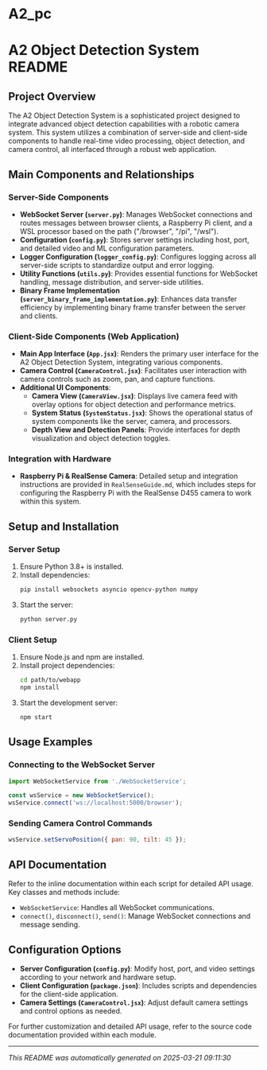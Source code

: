 # A2_pc

# A2 Object Detection System README

## Project Overview

The A2 Object Detection System is a sophisticated project designed to integrate advanced object detection capabilities with a robotic camera system. This system utilizes a combination of server-side and client-side components to handle real-time video processing, object detection, and camera control, all interfaced through a robust web application.

## Main Components and Relationships

### Server-Side Components
- **WebSocket Server (`server.py`)**: Manages WebSocket connections and routes messages between browser clients, a Raspberry Pi client, and a WSL processor based on the path ("/browser", "/pi", "/wsl").
- **Configuration (`config.py`)**: Stores server settings including host, port, and detailed video and ML configuration parameters.
- **Logger Configuration (`logger_config.py`)**: Configures logging across all server-side scripts to standardize output and error logging.
- **Utility Functions (`utils.py`)**: Provides essential functions for WebSocket handling, message distribution, and server-side utilities.
- **Binary Frame Implementation (`server_binary_frame_implementation.py`)**: Enhances data transfer efficiency by implementing binary frame transfer between the server and clients.

### Client-Side Components (Web Application)
- **Main App Interface (`App.jsx`)**: Renders the primary user interface for the A2 Object Detection System, integrating various components.
- **Camera Control (`CameraControl.jsx`)**: Facilitates user interaction with camera controls such as zoom, pan, and capture functions.
- **Additional UI Components**:
  - **Camera View (`CameraView.jsx`)**: Displays live camera feed with overlay options for object detection and performance metrics.
  - **System Status (`SystemStatus.jsx`)**: Shows the operational status of system components like the server, camera, and processors.
  - **Depth View and Detection Panels**: Provide interfaces for depth visualization and object detection toggles.

### Integration with Hardware
- **Raspberry Pi & RealSense Camera**: Detailed setup and integration instructions are provided in `RealSenseGuide.md`, which includes steps for configuring the Raspberry Pi with the RealSense D455 camera to work within this system.

## Setup and Installation

### Server Setup
1. Ensure Python 3.8+ is installed.
2. Install dependencies:
   ```bash
   pip install websockets asyncio opencv-python numpy
   ```
3. Start the server:
   ```bash
   python server.py
   ```

### Client Setup
1. Ensure Node.js and npm are installed.
2. Install project dependencies:
   ```bash
   cd path/to/webapp
   npm install
   ```
3. Start the development server:
   ```bash
   npm start
   ```

## Usage Examples

### Connecting to the WebSocket Server
```javascript
import WebSocketService from './WebSocketService';

const wsService = new WebSocketService();
wsService.connect('ws://localhost:5000/browser');
```

### Sending Camera Control Commands
```javascript
wsService.setServoPosition({ pan: 90, tilt: 45 });
```

## API Documentation

Refer to the inline documentation within each script for detailed API usage. Key classes and methods include:
- `WebSocketService`: Handles all WebSocket communications.
- `connect()`, `disconnect()`, `send()`: Manage WebSocket connections and message sending.

## Configuration Options

- **Server Configuration (`config.py`)**: Modify host, port, and video settings according to your network and hardware setup.
- **Client Configuration (`package.json`)**: Includes scripts and dependencies for the client-side application.
- **Camera Settings (`CameraControl.jsx`)**: Adjust default camera settings and control options as needed.

For further customization and detailed API usage, refer to the source code documentation provided within each module.

---
*This README was automatically generated on 2025-03-21 09:11:30*
